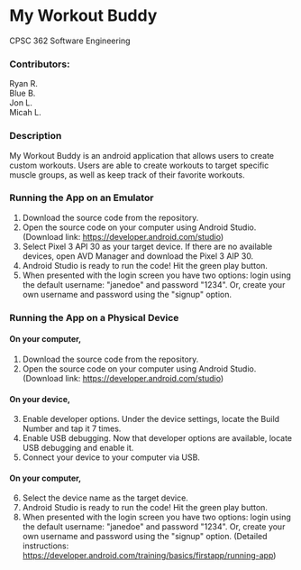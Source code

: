 # My Workout Buddy
CPSC 362 Software Engineering
### Contributors: 
  Ryan R. </br>
  Blue B. </br>
  Jon L. </br>
  Micah L. </br>
### Description
My Workout Buddy is an android application that allows users to create custom workouts. Users are able to create workouts to target specific muscle groups, as well as keep track of their favorite workouts.

### Running the App on an Emulator
1. Download the source code from the repository.
2. Open the source code on your computer using Android Studio. (Download link: https://developer.android.com/studio)
3. Select Pixel 3 API 30 as your target device. If there are no available devices, open AVD Manager and download the Pixel 3 AIP 30.
4. Android Studio is ready to run the code! Hit the green play button.
5. When presented with the login screen you have two options: login using the default username: "janedoe" and password "1234". Or, create your own username and password using the "signup" option.

### Running the App on a Physical Device
#### On your computer,
1. Download the source code from the repository.
2. Open the source code on your computer using Android Studio. (Download link: https://developer.android.com/studio)
#### On your device,
3. Enable developer options. Under the device settings, locate the Build Number and tap it 7 times.
4. Enable USB debugging. Now that developer options are available, locate USB debugging and enable it.
5. Connect your device to your computer via USB.
#### On your computer,
6. Select the device name as the target device.
7. Android Studio is ready to run the code! Hit the green play button.
8. When presented with the login screen you have two options: login using the default username: "janedoe" and password "1234". Or, create your own username and password using the "signup" option.
(Detailed instructions: https://developer.android.com/training/basics/firstapp/running-app)

